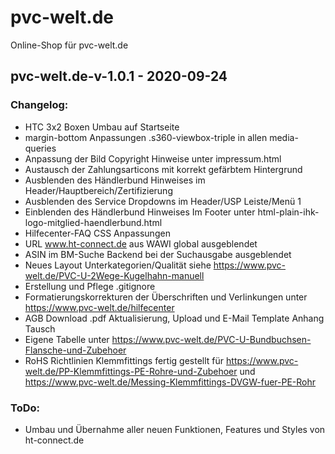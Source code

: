 # pvc-welt.de

Online-Shop für pvc-welt.de

## pvc-welt.de-v-1.0.1 - 2020-09-24

### Changelog:

- HTC 3x2 Boxen Umbau auf Startseite
- margin-bottom Anpassungen .s360-viewbox-triple in allen media-queries
- Anpassung der Bild Copyright Hinweise unter impressum.html
- Austausch der Zahlungsarticons mit korrekt gefärbtem Hintergrund
- Ausblenden des Händlerbund Hinweises im Header/Hauptbereich/Zertifizierung
- Ausblenden des Service Dropdowns im Header/USP Leiste/Menü 1
- Einblenden des Händlerbund Hinweises Im Footer unter html-plain-ihk-logo-mitglied-haendlerbund.html
- Hilfecenter-FAQ CSS Anpassungen
- URL www.ht-connect.de aus WAWI global ausgeblendet
- ASIN im BM-Suche Backend bei der Suchausgabe ausgeblendet
- Neues Layout Unterkategorien/Qualität siehe https://www.pvc-welt.de/PVC-U-2Wege-Kugelhahn-manuell
- Erstellung und Pflege .gitignore
- Formatierungskorrekturen der Überschriften und Verlinkungen unter https://www.pvc-welt.de/hilfecenter
- AGB Download .pdf Aktualisierung, Upload und E-Mail Template Anhang Tausch
- Eigene Tabelle unter https://www.pvc-welt.de/PVC-U-Bundbuchsen-Flansche-und-Zubehoer
- RoHS Richtlinien Klemmfittings fertig gestellt für https://www.pvc-welt.de/PP-Klemmfittings-PE-Rohre-und-Zubehoer und https://www.pvc-welt.de/Messing-Klemmfittings-DVGW-fuer-PE-Rohr

### ToDo:

- Umbau und Übernahme aller neuen Funktionen, Features und Styles von ht-connect.de
